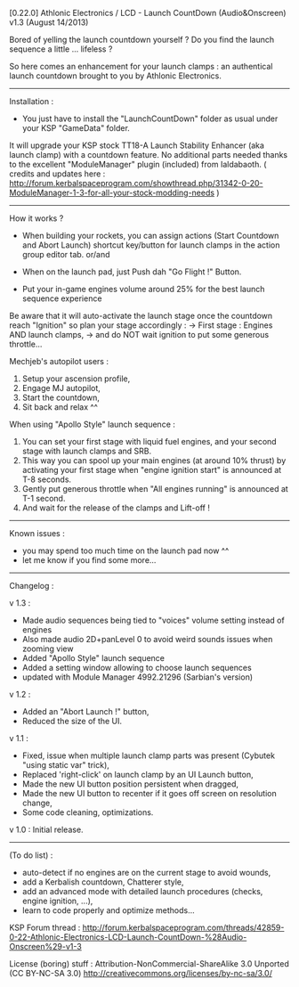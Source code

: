 [0.22.0] Athlonic Electronics / LCD - Launch CountDown (Audio&Onscreen)
v1.3 (August 14/2013)


Bored of yelling the launch countdown yourself ?
Do you find the launch sequence a little ... lifeless ?

So here comes an enhancement for your launch clamps : an authentical launch countdown brought to you by Athlonic Electronics.

_________________________________________________________
Installation :

- You just have to install the "LaunchCountDown" folder as usual under your KSP "GameData" folder.

It will upgrade your KSP stock TT18-A Launch Stability Enhancer (aka launch clamp) with a countdown feature.
No additional parts needed thanks to the excellent "ModuleManager" plugin (included) from Ialdabaoth.
( credits and updates here : http://forum.kerbalspaceprogram.com/showthread.php/31342-0-20-ModuleManager-1-3-for-all-your-stock-modding-needs )

_________________________________________________________
How it works ?


* When building your rockets, you can assign actions (Start Countdown and Abort Launch) shortcut key/button for launch clamps in the action group editor tab.
or/and
* When on the launch pad, just Push dah "Go Flight !" Button.

* Put your in-game engines volume around 25% for the best launch sequence experience

Be aware that it will auto-activate the launch stage once the countdown reach "Ignition" so plan your stage accordingly :
-> First stage : Engines AND launch clamps,
-> and do NOT wait ignition to put some generous throttle...

Mechjeb's autopilot users :
1. Setup your ascension profile,
2. Engage MJ autopilot,
3. Start the countdown,
4. Sit back and relax ^^


When using "Apollo Style" launch sequence :
1. You can set your first stage with liquid fuel engines, and your second stage with launch clamps and SRB.
2. This way you can spool up your main engines (at around 10% thrust) by activating your first stage when "engine ignition start" is announced at T-8 seconds.
3. Gently put generous throttle when "All engines running" is announced at T-1 second.
4. And wait for the release of the clamps and Lift-off !



________________________________________________________
Known issues :
- you may spend too much time on the launch pad now ^^
- let me know if you find some more...

________________________________________________________
Changelog :

v 1.3 :
- Made audio sequences being tied to "voices" volume setting instead of engines
- Also made audio 2D+panLevel 0 to avoid weird sounds issues when zooming view
- Added "Apollo Style" launch sequence
- Added a setting window allowing to choose launch sequences
- updated with Module Manager 4992.21296 (Sarbian's version)

v 1.2 :
- Added an "Abort Launch !" button,
- Reduced the size of the UI.

v 1.1 :
- Fixed, issue when multiple launch clamp parts was present (Cybutek "using static var" trick),
- Replaced 'right-click' on launch clamp by an UI Launch button,
- Made the new UI button position persistent when dragged,
- Made the new UI button to recenter if it goes off screen on resolution change,
- Some code cleaning, optimizations.

v 1.0 : Initial release.

________________________________________________________
(To do list) :
- auto-detect if no engines are on the current stage to avoid wounds,
- add a Kerbalish countdown, Chatterer style,
- add an advanced mode with detailed launch procedures (checks, engine ignition, ...),
- learn to code properly and optimize methods...

KSP Forum thread : http://forum.kerbalspaceprogram.com/threads/42859-0-22-Athlonic-Electronics-LCD-Launch-CountDown-%28Audio-Onscreen%29-v1-3

License (boring) stuff :
Attribution-NonCommercial-ShareAlike 3.0 Unported (CC BY-NC-SA 3.0)
http://creativecommons.org/licenses/by-nc-sa/3.0/
